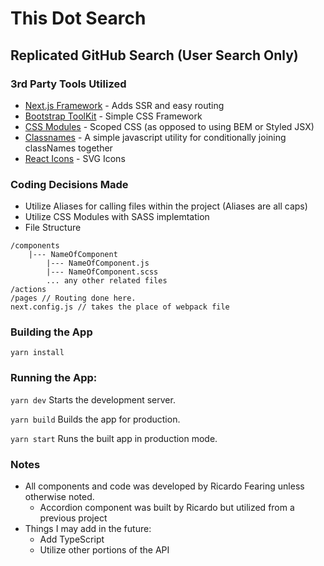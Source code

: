 # This Dot Search
## Replicated GitHub Search (User Search Only)

### 3rd Party Tools Utilized

* [Next.js Framework](https://nextjs.org/) - Adds SSR and easy routing
* [Bootstrap ToolKit](https://getbootstrap.com/) - Simple CSS Framework
* [CSS Modules](https://github.com/css-modules/css-modules) - Scoped CSS (as opposed to using BEM or Styled JSX)
* [Classnames](https://github.com/JedWatson/classnames) - A simple javascript utility for conditionally joining classNames together
* [React Icons](https://github.com/react-icons/react-icons) - SVG Icons

### Coding Decisions Made

* Utilize Aliases for calling files within the project (Aliases are all caps)
* Utilize CSS Modules with SASS implemtation
* File Structure
```
/components
    |--- NameOfComponent
        |--- NameOfComponent.js
        |--- NameOfComponent.scss
        ... any other related files
/actions
/pages // Routing done here.
next.config.js // takes the place of webpack file
```

### Building the App
`yarn install`

### Running the App:

`yarn dev` Starts the development server.

`yarn build` Builds the app for production.

`yarn start` Runs the built app in production mode.

### Notes

* All components and code was developed by Ricardo Fearing unless otherwise noted.
    * Accordion component was built by Ricardo but utilized from a previous project
* Things I may add in the future:
    * Add TypeScript
    * Utilize other portions of the API
